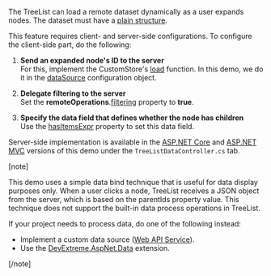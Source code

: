 The TreeList can load a remote dataset dynamically as a user expands nodes. The dataset must have a [plain structure](/Documentation/ApiReference/UI_Components/dxTreeList/Configuration/#dataStructure).

This feature requires client- and server-side configurations. To configure the client-side part, do the following:

1. **Send an expanded node's ID to the server**       
For this, implement the CustomStore's [load](/Documentation/ApiReference/Data_Layer/CustomStore/Configuration/#load) function. In this demo, we do it in the [dataSource](/Documentation/ApiReference/UI_Components/dxTreeList/Configuration/#dataSource) configuration object.

1. **Delegate filtering to the server**         
Set the **remoteOperations**.[filtering](/Documentation/ApiReference/UI_Components/dxTreeList/Configuration/remoteOperations/#filtering) property to **true**.

3. **Specify the data field that defines whether the node has children**           
Use the [hasItemsExpr](/Documentation/ApiReference/UI_Components/dxTreeList/Configuration/#hasItemsExpr) property to set this data field.

Server-side implementation is available in the [ASP.NET Core](/Demos/WidgetsGallery/Demo/DataGrid/RemoteReordering/NetCore/Light/) and [ASP.NET MVC](/Demos/WidgetsGallery/Demo/DataGrid/RemoteReordering/Mvc/Light/) versions of this demo under the `TreeListDataController.cs` tab.

[note]

This demo uses a simple data bind technique that is useful for data display purposes only. When a user clicks a node, TreeList receives a JSON object from the server, which is based on the parentIds property value. This technique does not support the built-in data process operations in TreeList.

If your project needs to process data, do one of the following instead:

- Implement a custom data source ([Web API Service](https://js.devexpress.com/Demos/WidgetsGallery/Demo/TreeList/WebAPIService/)).
- Use the <a href="https://github.com/DevExpress/DevExtreme.AspNet.Data#devextreme-aspnet-data" target="_blank">DevExtreme.AspNet.Data</a> extension.

[/note]
